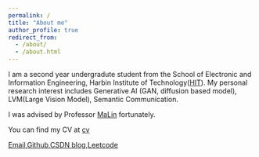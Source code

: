 ```yaml
---
permalink: /
title: "About me"
author_profile: true
redirect_from: 
  - /about/
  - /about.html
---
```


I am a second year undergradute student from the School of Electronic and Information Engineering, Harbin Institute of Technology([HIT](https://www.hit.edu.cn/)). My personal research interest includes Generative AI (GAN, diffusion based model), LVM(Large Vision Model), Semantic Communication.

I was advised by Professor [MaLin](https://homepage.hit.edu.cn/malin) fortunately.

You can find my CV at [cv](./assets/latest.pdf)

[Email](haozechaung@gmail.com),[Github](https://github.com/WiGig11),[CSDN blog](https://blog.csdn.net/WiGig11?spm=1000.2115.3001.5343),[Leetcode](https://leetcode.cn/u/i3rave-montalcininka/)
